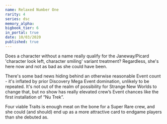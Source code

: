 ```yaml
---
name: Relaxed Number One
rarity: 4
series: dsc
memory_alpha:
bigbook_tier: 6
in_portal: true
date: 10/03/2020
published: true
---
```


Does a character without a name really qualify for the Janeway/Picard 'character look left, character smiling' variant treatment? Regardless, she's here now and not as bad as she could have been.

There's some bad news hiding behind an otherwise reasonable Event count - it's inflated by prior Discovery Mega Event domination, unlikely to be repeated. It's not out of the realm of possibility for Strange New Worlds to change that, but no show has really elevated crew’s Event chances like the first installation of “Nu Trek”.

Four viable Traits is enough meat on the bone for a Super Rare crew, and she could (and should) end up as a more attractive card to endgame players than she debuted as.
